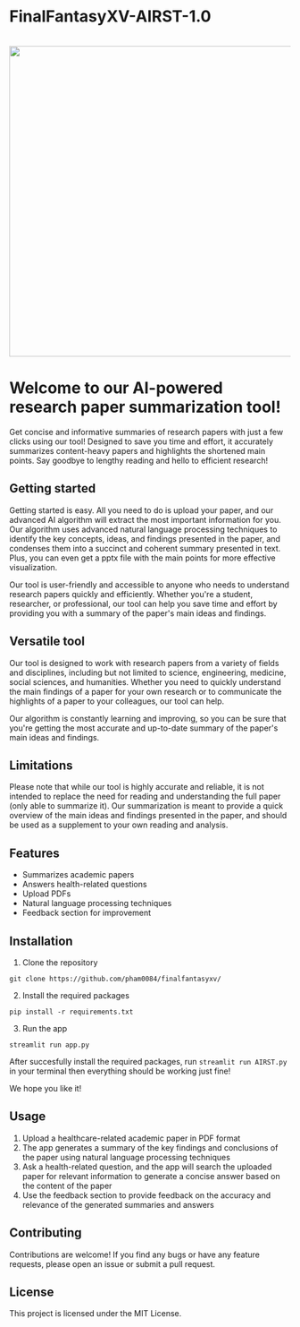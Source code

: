 # FinalFantasyXV-AIRST-1.0
<br>
<img height = "555" src = "https://github.com/pham0084/finalfantasyxv/blob/main/Thumbnail.jpeg?raw=true" />

<p>
  
# Welcome to our AI-powered research paper summarization tool!

Get concise and informative summaries of research papers with just a few clicks using our tool! Designed to save you time and effort, it accurately summarizes content-heavy papers and highlights the shortened main points. Say goodbye to lengthy reading and hello to efficient research!

## Getting started
Getting started is easy. All you need to do is upload your paper, and our advanced AI algorithm will extract the most important information for you. Our algorithm uses advanced natural language processing techniques to identify the key concepts, ideas, and findings presented in the paper, and condenses them into a succinct and coherent summary presented in text. Plus, you can even get a pptx file with the main points for more effective visualization. 

Our tool is user-friendly and accessible to anyone who needs to understand research papers quickly and efficiently. Whether you're a student, researcher, or professional, our tool can help you save time and effort by providing you with a summary of the paper's main ideas and findings.

## Versatile tool
Our tool is designed to work with research papers from a variety of fields and disciplines, including but not limited to science, engineering, medicine, social sciences, and humanities. Whether you need to quickly understand the main findings of a paper for your own research or to communicate the highlights of a paper to your colleagues, our tool can help.

Our algorithm is constantly learning and improving, so you can be sure that you're getting the most accurate and up-to-date summary of the paper's main ideas and findings.

## Limitations
Please note that while our tool is highly accurate and reliable, it is not intended to replace the need for reading and understanding the full paper (only able to summarize it). Our summarization is meant to provide a quick overview of the main ideas and findings presented in the paper, and should be used as a supplement to your own reading and analysis.


## Features
- Summarizes academic papers
- Answers health-related questions
- Upload PDFs
- Natural language processing techniques
- Feedback section for improvement


## Installation
1. Clone the repository
```
git clone https://github.com/pham0084/finalfantasyxv/
```
2. Install the required packages
```
pip install -r requirements.txt
```
3. Run the app
```
streamlit run app.py
```
After succesfully install the required packages, run `streamlit run AIRST.py` in your terminal then everything should be working just fine!

  We hope you like it!
  
  ## Usage
1. Upload a healthcare-related academic paper in PDF format
2. The app generates a summary of the key findings and conclusions of the paper using natural language processing techniques
3. Ask a health-related question, and the app will search the uploaded paper for relevant information to generate a concise answer based on the content of the paper
4. Use the feedback section to provide feedback on the accuracy and relevance of the generated summaries and answers

## Contributing
Contributions are welcome! If you find any bugs or have any feature requests, please open an issue or submit a pull request.

## License
This project is licensed under the MIT License.

</p>
